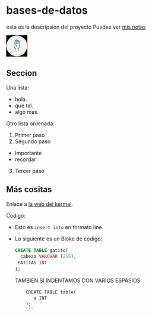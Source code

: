 # bases-de-datos
esta es la descripsion del proyecto
Puedes ver [mis notas](/directorio/mis-notas.md)

![ una mano](mano.png)

## Seccion
Una lista:
- hola.
- que tal.
- algo mas.

Otro lista ordenada:
1. Primer paso
2. Segundo paso
 - Importante
 - recordar
 3. Tercer paso

## Más cositas
Enlace a [ la web del kermel](https://kermel.org).

Codigo:

- Esto es  `insert into` en formato line.
- Lo siguiente es un Bloke de codigo:

  ```sql
  CREATE TABLE gatito(
    cabeza VARCHAR (255),
   PATITAS INT
  );
  ```
  TAMBIEN SI INDENTAMOS CON VARIOS ESPASIOS:
  
          CREATE TABLE table(
             a INT
          );
          ```

